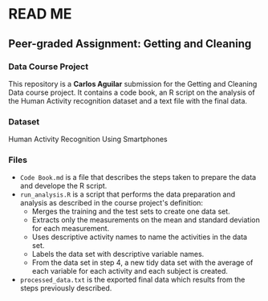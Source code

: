 # READ ME

## Peer-graded Assignment: Getting and Cleaning 

### Data Course Project

This repository is a **Carlos Aguilar** submission for the Getting and Cleaning Data course project. It contains a code book, an R script on the analysis of the Human Activity recognition dataset and a text file with the final data.

### Dataset
Human Activity Recognition Using Smartphones

### Files
+ ```Code Book.md``` is a file that describes the steps taken to prepare the data and develope the R script.  
+ ```run_analysis.R``` is a script that performs the data preparation and analysis as described in the course project's definition:
    + Merges the training and the test sets to create one data set.
    + Extracts only the measurements on the mean and standard deviation for each measurement.
    + Uses descriptive activity names to name the activities in the data set.
    + Labels the data set with descriptive variable names.
    + From the data set in step 4, a new tidy data set with the average of each variable for each activity and each subject is created.
+ ```processed_data.txt``` is the exported final data which results from the steps previously described.